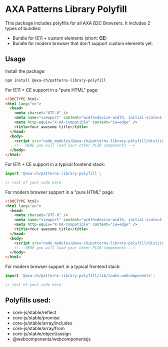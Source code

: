 # AXA Patterns Library Polyfill

This package includes polyfills for all AXA B2C Browsers. It includes 2 types of bundles:

- Bundle for IE11 + custom elements (short: **CE**)
- Bundle for modern browser that don't support custom elements yet.

## Usage

Install the package:

```bash
npm install @axa-ch/patterns-library-polyfill
```

For IE11 + CE support in a "pure HTML" page:

```html
<!DOCTYPE html>
<html lang="en">
  <head>
    <meta charset="UTF-8" />
    <meta name="viewport" content="width=device-width, initial-scale=1.0" />
    <meta http-equiv="X-UA-Compatible" content="ie=edge" />
    <title>Your awesome title</title>
  </head>
  <body>
    <script src="node_modules/@axa-ch/patterns-library-polyfill/dist/index.js"></script>
    <!-- HERE you will load your other PLIB components -->
  </body>
</html>
```

For IE11 + CE support in a typical frontend stack:

```js
import '@axa-ch/patterns-library-polyfill';

// rest of your code here
```

For modern browser support in a "pure HTML" page:

```html
<!DOCTYPE html>
<html lang="en">
  <head>
    <meta charset="UTF-8" />
    <meta name="viewport" content="width=device-width, initial-scale=1.0" />
    <meta http-equiv="X-UA-Compatible" content="ie=edge" />
    <title>Your awesome title</title>
  </head>
  <body>
    <script src="node_modules/@axa-ch/patterns-library-polyfill/dist/index.webcomponents.js"></script>
    <!-- HERE you will load your other PLIB components -->
  </body>
</html>
```

For modern browser support in a typical frontend stack:

```js
import '@axa-ch/patterns-library-polyfill/lib/index.webcomponents';

// rest of your code here
```

## Polyfills used:

- core-js/stable/reflect
- core-js/stable/promise
- core-js/stable/array/includes
- core-js/stable/array/from
- core-js/stable/object/assign
- @webcomponents/webcomponentsjs
